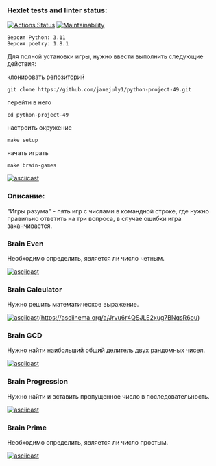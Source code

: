 ### Hexlet tests and linter status:
[![Actions Status](https://github.com/janejuly1/python-project-49/actions/workflows/hexlet-check.yml/badge.svg)](https://github.com/janejuly1/python-project-49/actions)
[![Maintainability](https://api.codeclimate.com/v1/badges/21a538fbea58a352971d/maintainability)](https://codeclimate.com/github/janejuly1/python-project-49/maintainability)

```
Версия Python: 3.11
Версия poetry: 1.8.1
```
Для полной установки игры, нужно ввести выполнить следующие действия:

клонировать репозиторий
```
git clone https://github.com/janejuly1/python-project-49.git
```
перейти в него
```
cd python-project-49
```
настроить окружение 
```
make setup
```
начать играть
```
make brain-games
```
[![asciicast](https://asciinema.org/a/s5vctr6cXZCBVbszwJL6ISEDl.svg)](https://asciinema.org/a/s5vctr6cXZCBVbszwJL6ISEDl)

### Описание:
"Игры разума" - пять игр с числами в командной строке, где нужно правильно ответить на три вопроса, в случае ошибки игра заканчивается.

### Brain Even
Необходимо определить, является ли число четным.

[![asciicast](https://asciinema.org/a/Jrvu6r4QSJLE2xug7BNqsR6ou.svg)](https://asciinema.org/a/Jrvu6r4QSJLE2xug7BNqsR6ou)

### Brain Calculator
Нужно решить математическое выражение.

[![asciicast](https://asciinema.org/a/EphKHhm4VPFEl43scU4DW2zZU.svg)](https://asciinema.org/a/EphKHhm4VPFEl43scU4DW2zZU)(https://asciinema.org/a/Jrvu6r4QSJLE2xug7BNqsR6ou)

### Brain GCD
Нужно найти наибольший общий делитель двух рандомных чисел.

[![asciicast](https://asciinema.org/a/yd4NTrU2kGC8UhMZTWyfWnNHy.svg)](https://asciinema.org/a/yd4NTrU2kGC8UhMZTWyfWnNHy)

### Brain Progression
Нужно найти и вставить пропущенное число в последовательность.

[![asciicast](https://asciinema.org/a/fWgGxANIsUwNJMoZbFT33GrxM.svg)](https://asciinema.org/a/fWgGxANIsUwNJMoZbFT33GrxM)

### Brain Prime
Необходимо определить, является ли число простым.

[![asciicast](https://asciinema.org/a/Dkc46ddqESSadvrkj7WVMETnc.svg)](https://asciinema.org/a/Dkc46ddqESSadvrkj7WVMETnc)
